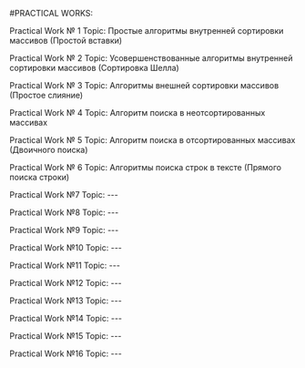 #PRACTICAL WORKS:

Practical Work № 1
Topic: Простые алгоритмы внутренней сортировки массивов (Простой вставки)

Practical Work № 2
Topic: Усовершенствованные алгоритмы внутренней сортировки массивов (Сортировка Шелла)

Practical Work № 3
Topic: Алгоритмы внешней сортировки массивов (Простое слияние)

Practical Work № 4
Topic: Алгоритм поиска в неотсортированных массивах

Practical Work № 5
Topic: Алгоритм поиска в отсортированных массивах (Двоичного поиска)

Practical Work № 6
Topic: Алгоритмы поиска строк в тексте (Прямого поиска строки)

Practical Work №7
Topic: ---

Practical Work №8
Topic: ---

Practical Work №9
Topic: ---

Practical Work №10
Topic: ---

Practical Work №11
Topic: ---

Practical Work №12
Topic: ---

Practical Work №13
Topic: ---

Practical Work №14
Topic: ---

Practical Work №15
Topic: ---

Practical Work №16
Topic: ---




